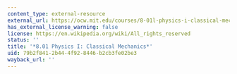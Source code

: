 ```yaml
---
content_type: external-resource
external_url: https://ocw.mit.edu/courses/8-01l-physics-i-classical-mechanics-fall-2005/
has_external_license_warning: false
license: https://en.wikipedia.org/wiki/All_rights_reserved
status: ''
title: '*8.01 Physics I: Classical Mechanics*'
uid: 79b2f841-2b44-4f92-8446-b2cb3fe02be3
wayback_url: ''
---
```


